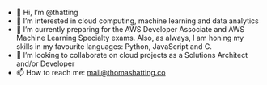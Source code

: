 - 👋 Hi, I’m @thatting
- 👀 I’m interested in cloud computing, machine learning and data analytics 
- 🌱 I’m currently preparing for the AWS Developer Associate and AWS Machine Learning Specialty exams. Also, as always, I am honing my skills
      in my favourite languages: Python, JavaScript and C.
- 💞️ I’m looking to collaborate on cloud projects as a Solutions Architect and/or Developer
- 📫 How to reach me: mail@thomashatting.co

<!---
thatting/thatting is a ✨ special ✨ repository because its `README.md` (this file) appears on your GitHub profile.
You can click the Preview link to take a look at your changes.
--->
